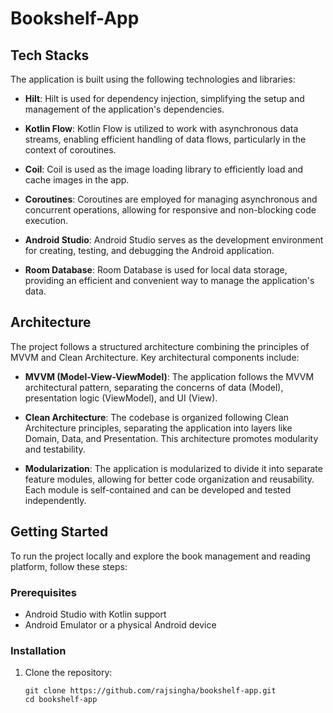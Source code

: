 # Bookshelf-App

## Tech Stacks

The application is built using the following technologies and libraries:

- **Hilt**: Hilt is used for dependency injection, simplifying the setup and management of the application's dependencies.

- **Kotlin Flow**: Kotlin Flow is utilized to work with asynchronous data streams, enabling efficient handling of data flows, particularly in the context of coroutines.

- **Coil**: Coil is used as the image loading library to efficiently load and cache images in the app.

- **Coroutines**: Coroutines are employed for managing asynchronous and concurrent operations, allowing for responsive and non-blocking code execution.

- **Android Studio**: Android Studio serves as the development environment for creating, testing, and debugging the Android application.

- **Room Database**: Room Database is used for local data storage, providing an efficient and convenient way to manage the application's data.

## Architecture

The project follows a structured architecture combining the principles of MVVM and Clean Architecture. Key architectural components include:

- **MVVM (Model-View-ViewModel)**: The application follows the MVVM architectural pattern, separating the concerns of data (Model), presentation logic (ViewModel), and UI (View).

- **Clean Architecture**: The codebase is organized following Clean Architecture principles, separating the application into layers like Domain, Data, and Presentation. This architecture promotes modularity and testability.

- **Modularization**: The application is modularized to divide it into separate feature modules, allowing for better code organization and reusability. Each module is self-contained and can be developed and tested independently.

## Getting Started

To run the project locally and explore the book management and reading platform, follow these steps:

### Prerequisites

- Android Studio with Kotlin support
- Android Emulator or a physical Android device

### Installation

1. Clone the repository:

   ```bash[
   git clone https://github.com/rajsingha/bookshelf-app.git
   cd bookshelf-app
